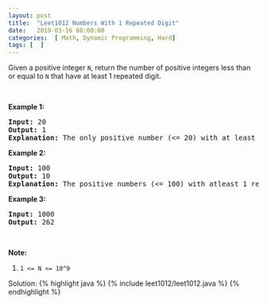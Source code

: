 ```yaml
---
layout: post
title:  "Leet1012 Numbers With 1 Repeated Digit"
date:   2019-03-16 08:00:00
categories:  [ Math, Dynamic Programming, Hard]
tags: [  ]
---
```

<div><p>Given a positive integer <code>N</code>, return the number of positive integers less than or equal to <code>N</code> that have at least 1 repeated digit.</p>

<p>&nbsp;</p>

<div>
<p><strong>Example 1:</strong></p>

<pre><strong>Input: </strong><span id="example-input-1-1">20</span>
<strong>Output: </strong><span id="example-output-1">1</span>
<strong>Explanation: </strong>The only positive number (&lt;= 20) with at least 1 repeated digit is 11.
</pre>

<div>
<p><strong>Example 2:</strong></p>

<pre><strong>Input: </strong><span id="example-input-2-1">100</span>
<strong>Output: </strong><span id="example-output-2">10</span>
<strong>Explanation: </strong>The positive numbers (&lt;= 100) with atleast 1 repeated digit are 11, 22, 33, 44, 55, 66, 77, 88, 99, and 100.
</pre>

<div>
<p><strong>Example 3:</strong></p>

<pre><strong>Input: </strong><span id="example-input-3-1">1000</span>
<strong>Output: </strong><span id="example-output-3">262</span>
</pre>
</div>

<p>&nbsp;</p>

<p><strong><span>Note:</span></strong></p>

<ol>
	<li><code>1 &lt;= N &lt;= 10^9</code></li>
</ol>
</div>
</div>
</div>

Solution:
{% highlight java %}
{% include leet1012/leet1012.java %}
{% endhighlight %}
